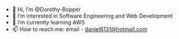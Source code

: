 - 👋 Hi, I’m @Dorothy-Bopper
- 👀 I’m interested in Software Engineering and Web Development
- 🌱 I’m currently learning AWS
- 📫 How to reach me: email - daniel6131@hotmail.com

<!---
Dorothy-Bopper/Dorothy-Bopper is a ✨ special ✨ repository because its `README.md` (this file) appears on your GitHub profile.
You can click the Preview link to take a look at your changes.
--->
